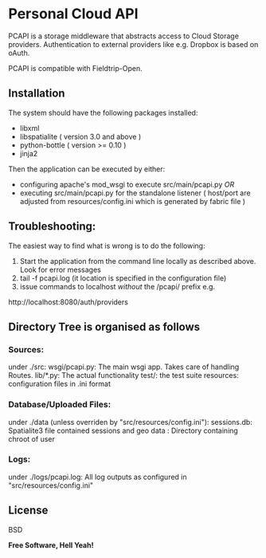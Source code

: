 Personal Cloud API
==================

PCAPI is a storage middleware that abstracts access to Cloud Storage providers. Authentication to external providers like e.g. Dropbox is based on oAuth.

PCAPI is compatible with Fieldtrip-Open.

Installation
------------

The system should have the following packages installed:
 - libxml 
 - libspatialite ( version 3.0 and above )
 - python-bottle ( version >= 0.10 )
 - jinja2

Then the application can be executed by either:

 - configuring apache's mod_wsgi to execute src/main/pcapi.py *OR*
 - executing src/main/pcapi.py for the standalone listener ( host/port are adjusted from resources/config.ini which is generated by fabric file )



Troubleshooting:
----------------

The easiest way to find what is wrong is to do the following:

1. Start the application from the command line locally as described above. Look for error messages
2. tail -f pcapi.log (it location is specified in the configuration file)
3. issue commands to localhost *without* the /pcapi/ prefix e.g.

 http://localhost:8080/auth/providers



Directory Tree is organised as follows
--------------------------------------

### Sources:

under ./src:
	wsgi/pcapi.py:
		The main wsgi app. Takes care of handling Routes.
	lib/*.py:
		The actual functionality
	test/:
		the test suite
	resources:
		configuration files in .ini format

### Database/Uploaded Files:

under ./data (unless overriden by "src/resources/config.ini"):
      sessions.db:
	        Spatialite3 file contained sessions and geo data
      <userid>:
		Directory containing chroot of user <userid> 

### Logs:

under ./logs/pcapi.log: 
      All log outputs as configured in "src/resources/config.ini"

License
-------

BSD


**Free Software, Hell Yeah!**
